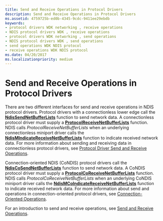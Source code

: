 ```yaml
---
title: Send and Receive Operations in Protocol Drivers
description: Send and Receive Operations in Protocol Drivers
ms.assetid: 4759725b-ed0b-4345-9cdc-9411ee29ebdb
keywords:
- protocol drivers WDK networking , receive operations
- NDIS protocol drivers WDK , receive operations
- protocol drivers WDK networking , send operations
- NDIS protocol drivers WDK , send operations
- send operations WDK NDIS protocol
- receive operations WDK NDIS protocol
ms.date: 04/20/2017
ms.localizationpriority: medium
---
```


# Send and Receive Operations in Protocol Drivers





There are two different interfaces for send and receive operations in NDIS protocol drivers. Protocol drivers with a connectionless lower edge call the [**NdisSendNetBufferLists**](/windows-hardware/drivers/ddi/ndis/nf-ndis-ndissendnetbufferlists) function to send network data. A connectionless protocol driver must supply a [**ProtocolReceiveNetBufferLists**](/windows-hardware/drivers/ddi/ndis/nc-ndis-protocol_receive_net_buffer_lists) function. NDIS calls *ProtocolReceiveNetBufferLists* when an underlying connectionless miniport driver calls the [**NdisMIndicateReceiveNetBufferLists**](/windows-hardware/drivers/ddi/ndis/nf-ndis-ndismindicatereceivenetbufferlists) function to indicate received network data. For more information about sending and receiving data in connectionless protocol drivers, see [Protocol Driver Send and Receive Operations](protocol-driver-send-and-receive-operations.md).

Connection-oriented NDIS (CoNDIS) protocol drivers call the [**NdisCoSendNetBufferLists**](/windows-hardware/drivers/ddi/ndis/nf-ndis-ndiscosendnetbufferlists) function to send network data. A CoNDIS protocol driver must supply a [**ProtocolCoReceiveNetBufferLists**](/windows-hardware/drivers/ddi/ndis/nc-ndis-protocol_co_receive_net_buffer_lists) function. NDIS calls *ProtocolCoReceiveNetBufferLists* when an underlying CoNDIS miniport driver calls the [**NdisMCoIndicateReceiveNetBufferLists**](/windows-hardware/drivers/ddi/ndis/nf-ndis-ndismcoindicatereceivenetbufferlists) function to indicate received network data. For more information about send and operations in connection-oriented protocol drivers, see [Connection-Oriented Operations](connection-oriented-operations.md).

For an introduction to send and receive operations, see [Send and Receive Operations](send-and-receive-operations.md).

 

